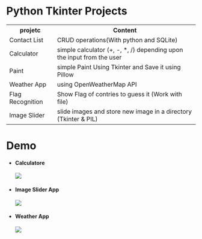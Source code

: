 # Python Tkinter Projects
<table>
<tr>
<th>
 projetc
 </th>
 <th>
 Content
 </th>
</tr>
<tr>
 <td>
Contact List
 </td>
 <td>
    CRUD operations(With python and SQLite)
 </td>
</tr>
 <tr>
 <td>
    Calculator
 </td>
 <td>
    simple calculator (+, -, *, /) depending upon the input from the user
 </td>
</tr>

 <tr>
 <td>
    Paint
 </td>
 <td>
    simple Paint Using Tkinter and Save it using Pillow
 </td>
</tr>
 <tr>
 <td>
    Weather App
 </td>
 <td>
   using OpenWeatherMap API 
 </td>
 </tr>
 <tr>
 <td>
    Flag Recognition
 </td>
 <td>
   Show Flag of contries  to guess it (Work with file)
 </td>
 </tr>
  <tr>
 <td>
    Image Slider
 </td>
 <td>
   slide images and store new image in a directory (Tkinter & PIL)
 </td>
 </tr>
</table>
<h1>Demo</h1>
<ul>
<li><h4>Calculatore</h4>
<p><img src="https://user-images.githubusercontent.com/64579048/198893978-99858f7a-a03c-4e50-ba12-6aadb3d190e3.gif"></p>
</li>

<li><h4>Image Slider App</h4>
<p><img src="https://user-images.githubusercontent.com/64579048/198891494-388a3e42-2f99-46b7-8616-091637d80b38.gif"></p>
</li>

<li><h4>Weather App</h4>
<p><img src="https://user-images.githubusercontent.com/64579048/198872574-3704bf22-6cc5-4b30-a087-3bb1cc5f1ed4.GIF"></p>
</li>
</ul>

